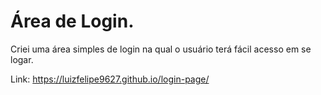 # Área de Login.
Criei uma área simples de login na qual o usuário terá fácil acesso em se logar.

Link: https://luizfelipe9627.github.io/login-page/
